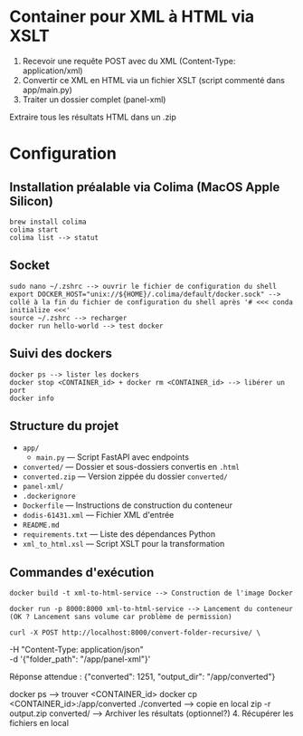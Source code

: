 # Container pour XML à HTML via XSLT
1. Recevoir une requête POST avec du XML (Content-Type: application/xml)
2. Convertir ce XML en HTML via un fichier XSLT (script commenté dans app/main.py)
3. Traiter un dossier complet (panel-xml) 

Extraire tous les résultats HTML dans un .zip

# Configuration 
## Installation préalable via Colima (MacOS Apple Silicon)
    brew install colima
    colima start
    colima list --> statut
## Socket
    sudo nano ~/.zshrc --> ouvrir le fichier de configuration du shell
    export DOCKER_HOST="unix://${HOME}/.colima/default/docker.sock" --> collé à la fin du fichier de configuration du shell après '# <<< conda initialize <<<'
    source ~/.zshrc --> recharger 
    docker run hello-world --> test docker
## Suivi des dockers
    docker ps --> lister les dockers
    docker stop <CONTAINER_id> + docker rm <CONTAINER_id> --> libérer un port
    docker info


## Structure du projet

- `app/`
  - `main.py` — Script FastAPI avec endpoints
- `converted/` — Dossier et sous-dossiers convertis en `.html`
- `converted.zip` — Version zippée du dossier `converted/`
- `panel-xml/`
- `.dockerignore`
- `Dockerfile` — Instructions de construction du conteneur
- `dodis-61431.xml` — Fichier XML d'entrée
- `README.md`
- `requirements.txt` — Liste des dépendances Python
- `xml_to_html.xsl` — Script XSLT pour la transformation

## Commandes d'exécution
    docker build -t xml-to-html-service --> Construction de l'image Docker
    
    docker run -p 8000:8000 xml-to-html-service --> Lancement du conteneur (OK ? Lancement sans volume car problème de permission)
    
    curl -X POST http://localhost:8000/convert-folder-recursive/ \
  -H "Content-Type: application/json" \
  -d '{"folder_path": "/app/panel-xml"}'
  
  Réponse attendue : {"converted": 1251, "output_dir": "/app/converted"}
  
docker ps --> trouver <CONTAINER_id>
docker cp <CONTAINER_id>:/app/converted ./converted --> copie en local
zip -r output.zip converted/ --> Archiver les résultats (optionnel?)
4. Récupérer les fichiers en local
